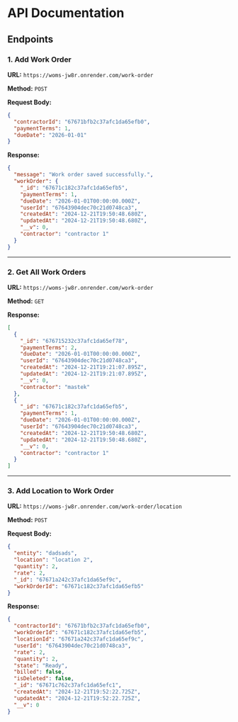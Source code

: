 # API Documentation

## Endpoints

### 1. Add Work Order
**URL:** `https://woms-jw8r.onrender.com/work-order`

**Method:** `POST`

**Request Body:**
```json
{
  "contractorId": "67671bfb2c37afc1da65efb0",
  "paymentTerms": 1,
  "dueDate": "2026-01-01"
}
```

**Response:**
```json
{
  "message": "Work order saved successfully.",
  "workOrder": {
    "_id": "67671c182c37afc1da65efb5",
    "paymentTerms": 1,
    "dueDate": "2026-01-01T00:00:00.000Z",
    "userId": "67643904dec70c21d0748ca3",
    "createdAt": "2024-12-21T19:50:48.680Z",
    "updatedAt": "2024-12-21T19:50:48.680Z",
    "__v": 0,
    "contractor": "contractor 1"
  }
}
```

---

### 2. Get All Work Orders
**URL:** `https://woms-jw8r.onrender.com/work-order`

**Method:** `GET`

**Response:**
```json
[
  {
    "_id": "676715232c37afc1da65ef78",
    "paymentTerms": 2,
    "dueDate": "2026-01-01T00:00:00.000Z",
    "userId": "67643904dec70c21d0748ca3",
    "createdAt": "2024-12-21T19:21:07.895Z",
    "updatedAt": "2024-12-21T19:21:07.895Z",
    "__v": 0,
    "contractor": "mastek"
  },
  {
    "_id": "67671c182c37afc1da65efb5",
    "paymentTerms": 1,
    "dueDate": "2026-01-01T00:00:00.000Z",
    "userId": "67643904dec70c21d0748ca3",
    "createdAt": "2024-12-21T19:50:48.680Z",
    "updatedAt": "2024-12-21T19:50:48.680Z",
    "__v": 0,
    "contractor": "contractor 1"
  }
]
```

---

### 3. Add Location to Work Order
**URL:** `https://woms-jw8r.onrender.com/work-order/location`

**Method:** `POST`

**Request Body:**
```json
{
  "entity": "dadsads",
  "location": "location 2",
  "quantity": 2,
  "rate": 2,
  "_id": "67671a242c37afc1da65ef9c",
  "workOrderId": "67671c182c37afc1da65efb5"
}
```

**Response:**
```json
{
  "contractorId": "67671bfb2c37afc1da65efb0",
  "workOrderId": "67671c182c37afc1da65efb5",
  "locationId": "67671a242c37afc1da65ef9c",
  "userId": "67643904dec70c21d0748ca3",
  "rate": 2,
  "quantity": 2,
  "state": "Ready",
  "billed": false,
  "isDeleted": false,
  "_id": "67671c762c37afc1da65efc1",
  "createdAt": "2024-12-21T19:52:22.725Z",
  "updatedAt": "2024-12-21T19:52:22.725Z",
  "__v": 0
}
```

